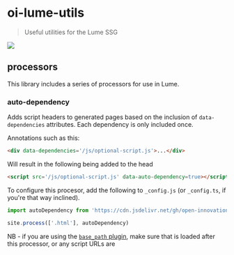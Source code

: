 # oi-lume-utils

> Useful utilities for the Lume SSG

[![](https://data.jsdelivr.com/v1/package/gh/open-innovations/oi-lume-utils/badge)](https://www.jsdelivr.com/package/gh/open-innovations/oi-lume-utils)

## processors

This library includes a series of processors for use in Lume.

### auto-dependency

Adds script headers to generated pages based on the inclusion of `data-dependencies` attributes. Each dependency is only included once.

Annotations such as this:

```html
<div data-dependencies='/js/optional-script.js'>...</div>
```

Will result in the following being added to the head

```html
<script src='/js/optional-script.js' data-auto-dependency=true></script>
```

To configure this procesor, add the following to `_config.js` (or `_config.ts`, if you're that way inclined).

```js
import autoDependency from 'https://cdn.jsdelivr.net/gh/open-innovations/oi-lume-utils@<version>/processors/auto-dependency.ts';

site.process(['.html'], autoDependency)
```

NB - if you are using the [`base_path` plugin](https://lume.land/plugins/base_path/), make sure that is loaded after this processor,
or any script URLs are 